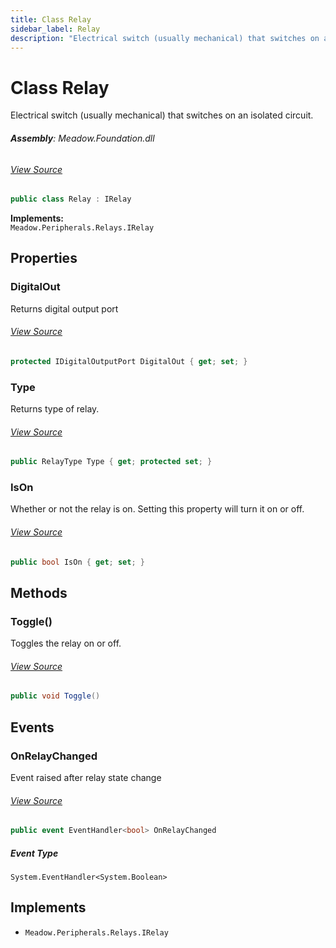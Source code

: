 ```yaml
---
title: Class Relay
sidebar_label: Relay
description: "Electrical switch (usually mechanical) that switches on an isolated circuit."
---
```

# Class Relay
Electrical switch (usually mechanical) that switches on an isolated circuit.

###### **Assembly**: Meadow.Foundation.dll
###### [View Source](https://github.com/WildernessLabs/Meadow.Foundation.git/blob/develop/Source/Meadow.Foundation.Core/Relays/Relay.cs#L10)
```csharp title="Declaration"
public class Relay : IRelay
```
**Implements:**  
`Meadow.Peripherals.Relays.IRelay`

## Properties
### DigitalOut
Returns digital output port
###### [View Source](https://github.com/WildernessLabs/Meadow.Foundation.git/blob/develop/Source/Meadow.Foundation.Core/Relays/Relay.cs#L18)
```csharp title="Declaration"
protected IDigitalOutputPort DigitalOut { get; set; }
```
### Type
Returns type of relay.
###### [View Source](https://github.com/WildernessLabs/Meadow.Foundation.git/blob/develop/Source/Meadow.Foundation.Core/Relays/Relay.cs#L23)
```csharp title="Declaration"
public RelayType Type { get; protected set; }
```
### IsOn
Whether or not the relay is on. Setting this property will turn it on or off.
###### [View Source](https://github.com/WildernessLabs/Meadow.Foundation.git/blob/develop/Source/Meadow.Foundation.Core/Relays/Relay.cs#L28)
```csharp title="Declaration"
public bool IsOn { get; set; }
```
## Methods
### Toggle()
Toggles the relay on or off.
###### [View Source](https://github.com/WildernessLabs/Meadow.Foundation.git/blob/develop/Source/Meadow.Foundation.Core/Relays/Relay.cs#L69)
```csharp title="Declaration"
public void Toggle()
```
## Events
### OnRelayChanged
Event raised after relay state change
###### [View Source](https://github.com/WildernessLabs/Meadow.Foundation.git/blob/develop/Source/Meadow.Foundation.Core/Relays/Relay.cs#L13)
```csharp title="Declaration"
public event EventHandler<bool> OnRelayChanged
```
##### Event Type
`System.EventHandler<System.Boolean>`

## Implements

* `Meadow.Peripherals.Relays.IRelay`
